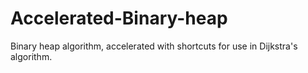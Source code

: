 # Accelerated-Binary-heap
Binary heap algorithm, accelerated with shortcuts for use in Dijkstra's algorithm.
